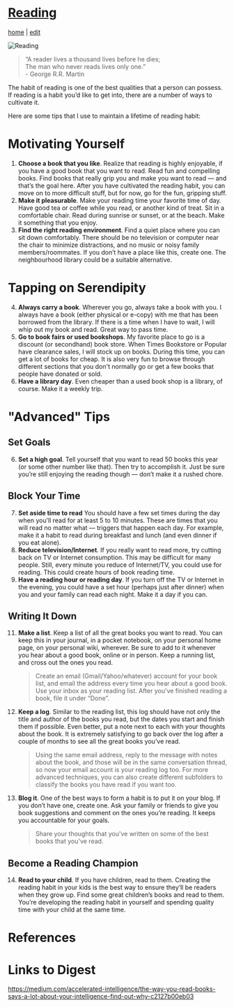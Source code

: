 # [Reading](https://alwinwoo.github.io/pages/reading.html)
[home](https://alwinwoo.github.io/) | [edit](https://github.com/alwinwoo/alwinwoo.github.io/edit/master/pages/reading.md)

![Reading](https://alwinwoo.github.io/assets/img/reading.jpg "Cultivate the Love for Reading")

> “A reader lives a thousand lives before he dies;<br>The man who never reads lives only one.”<br>- George R.R. Martin

The habit of reading is one of the best qualities that a person can possess. If reading is a habit you’d like to get into, there are a number of ways to cultivate it.

Here are some tips that I use to maintain a lifetime of reading habit:

# Motivating Yourself
1. **Choose a book that you like**. Realize that reading is highly enjoyable, if you have a good book that you want to read. Read fun and compelling books. Find books that really grip you and make you want to read — and that’s the goal here. After you have cultivated the reading habit, you can move on to more difficult stuff, but for now, go for the fun, gripping stuff. 
2. **Make it pleasurable**. Make your reading time your favorite time of day. Have good tea or coffee while you read, or another kind of treat. Sit in a comfortable chair. Read during sunrise or sunset, or at the beach. Make it something that you enjoy.
3. **Find the right reading environment**. Find a quiet place where you can sit down comfortably. There should be no television or computer near the chair to minimize distractions, and no music or noisy family members/roommates. If you don’t have a place like this, create one. The neighbourhood library could be a suitable alternative. 

# Tapping on Serendipity
4. **Always carry a book**. Wherever you go, always take a book with you. I always have a book (either physical or e-copy) with me that has been borrowed from the library. If there is a time when I have to wait, I will whip out my book and read. Great way to pass time.
5. **Go to book fairs or used bookshops**. My favorite place to go is a discount (or secondhand) book store. When Times Bookstore or Popular have clearance sales, I will stock up on books. During this time, you can get a lot of books for cheap. It is also very fun to browse through different sections that you don't normally go or get a few books that people have donated or sold. 
9. **Have a library day**. Even cheaper than a used book shop is a library, of course. Make it a weekly trip.

# "Advanced" Tips

## Set Goals
6. **Set a high goal**. Tell yourself that you want to read 50 books this year (or some other number like that). Then try to accomplish it. Just be sure you’re still enjoying the reading though — don’t make it a rushed chore.

## Block Your Time
7. **Set aside time to read** You should have a few set times during the day when you’ll read for at least 5 to 10 minutes. These are times that you will read no matter what — triggers that happen each day. For example, make it a habit to read during breakfast and lunch (and even dinner if you eat alone). 
10. **Reduce television/Internet**. If you really want to read more, try cutting back on TV or Internet consumption. This may be difficult for many people. Still, every minute you reduce of Internet/TV, you could use for reading. This could create hours of book reading time.
8. **Have a reading hour or reading day**. If you turn off the TV or Internet in the evening, you could have a set hour (perhaps just after dinner) when you and your family can read each night. Make it a day if you can.

## Writing It Down
11. **Make a list**. Keep a list of all the great books you want to read. You can keep this in your journal, in a pocket notebook, on your personal home page, on your personal wiki, wherever. Be sure to add to it whenever you hear about a good book, online or in person. Keep a running list, and cross out the ones you read. 

    > Create an email (Gmail/Yahoo/whatever) account for your book list, and email the address every time you hear about a good book. 
    > Use your inbox as your reading list. After you’ve finished reading a book, file it under “Done”. 

12. **Keep a log**. Similar to the reading list, this log should have not only the title and author of the books you read, but the dates you start and finish them if possible. Even better, put a note next to each with your thoughts about the book. It is extremely satisfying to go back over the log after a couple of months to see all the great books you’ve read.

    > Using the same email address, reply to the message with notes about the book, and those will be in the same conversation thread, so now your email account is your reading log too.
    > For more advanced techniques, you can also create different subfolders to classify the books you have read if you want too.

13. **Blog it**. One of the best ways to form a habit is to put it on your blog. If you don’t have one, create one. Ask your family or friends to give you book suggestions and comment on the ones you’re reading. It keeps you accountable for your goals.

    > Share your thoughts that you've written on some of the best books that you've read.

## Become a Reading Champion
14. **Read to your child**. If you have children, read to them. Creating the reading habit in your kids is the best way to ensure they’ll be readers when they grow up. Find some great children’s books and read to them. You’re developing the reading habit in yourself and spending quality time with your child at the same time.

# References

# Links to Digest
https://medium.com/accelerated-intelligence/the-way-you-read-books-says-a-lot-about-your-intelligence-find-out-why-c2127b00eb03
